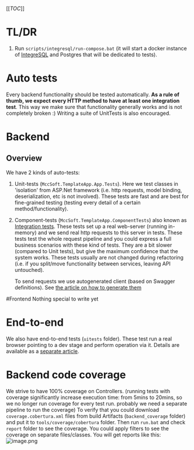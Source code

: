 [[_TOC_]]

# TL/DR
1. Run `scripts/integresql/run-compose.bat` (it will start a docker instance of [IntegreSQL](https://github.com/allaboutapps/integresql) and Postgres that will be dedicated to tests).


# Auto tests
Every backend functionality should be tested automatically.
**As a rule of thumb, we expect every HTTP method to have at least one integration test**. This way we make sure that functionality generally works and is not completely broken :)
Writing a suite of UnitTests is also encouraged.

# Backend
## Overview
We have 2 kinds of auto-tests:
1. Unit-tests (`MccSoft.TemplateApp.App.Tests`). Here we test classes in 'isolation' from ASP.Net framework (i.e. http requests, model binding, deserialization, etc is not involved).
These tests are fast and are best for fine-grained testing (testing every detail of a certain method/functionality).
1. Component-tests (`MccSoft.TemplateApp.ComponentTests`) also known as [Integration tests](https://docs.microsoft.com/en-us/aspnet/core/test/integration-tests?view=aspnetcore-6.0). These tests set up a real web-server (running in-memory) and we send real http requests to this server in tests.
These tests test the whole request pipeline and you could express a full business scenarios with these kind of tests.
They are a bit slower (compared to Unit tests), but give the maximum confidence that the system works.
These tests usually are not changed during refactoring (i.e. if you split/move functionality between services, leaving API untouched).

   To send requests we use autogenerated client (based on Swagger definitions). See [the article on how to generate them](./Client-autogeneration.md)


#Frontend
Nothing special to write yet

# End-to-end
We also have end-to-end tests (`uitests` folder).
These test run a real browser pointing to a dev stage and perform operation via it.
Details are available as a [separate article](./UI-tests.md).


# Backend code coverage
We strive to have 100% coverage on Controllers.
(running tests with coverage significantly increase execution time: from 5mins to 20mins, so we no longer run coverage for every test run. probably we need a separate pipeline to run the coverage)
To verify that you could download `coverage.cobertura.xml` files from build Artifacts (`backend_coverage` folder) and put it to `tools/coverage/cobertura` folder. Then run `run.bat` and check `report` folder to see the coverage. You could apply filters to see the coverage on separate files/classes.
You will get reports like this:
![image.png](/.attachments/image-e52a3825-d48b-43ab-9cb0-f5a9e3924d76.png)
